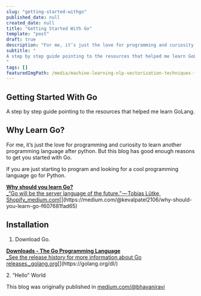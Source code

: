 ```yaml
---
slug: "getting-started-withgo"
published_date: null
created_date: null
title: "Getting Started With Go"
template: "post"
draft: true
description: "For me, it’s just the love for programming and curiosity to learn another programming language after python. But this blog has good enough reasons to get you started with Go. "
subtitle: "
A step by step guide pointing to the resources that helped me learn GoLang.
"
tags: []
featuredImgPath: /media/machine-learning-nlp-vectorization-techniques-featured.png
---
```

## Getting Started With Go

A step by step guide pointing to the resources that helped me learn GoLang.

## Why Learn Go?

For me, it’s just the love for programming and curiosity to learn another programming language after python. But this blog has good enough reasons to get you started with Go. 

If you are just starting to program and looking for a cool programming language go for Python.

[**Why should you learn Go?**  
_“Go will be the server language of the future.” — Tobias Lütke, Shopify_medium.com](https://medium.com/@kevalpatel2106/why-should-you-learn-go-f607681fad65 "https://medium.com/@kevalpatel2106/why-should-you-learn-go-f607681fad65")[](https://medium.com/@kevalpatel2106/why-should-you-learn-go-f607681fad65)

## Installation

1.  Download Go.

[**Downloads - The Go Programming Language**  
_See the release history for more information about Go releases._golang.org](https://golang.org/dl/ "https://golang.org/dl/")[](https://golang.org/dl/)

2\. “Hello” World

This blog was originally published in [medium.com/@bhavaniravi](https://medium.com/@bhavaniravi)
